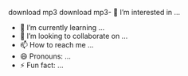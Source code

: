 
download mp3 download mp3- 👀 I’m interested in ...
- 🌱 I’m currently learning ...
- 💞️ I’m looking to collaborate on ...
- 📫 How to reach me ...
- 😄 Pronouns: ...
- ⚡ Fun fact: ...

<!---
innesaldous/innesaldous is a ✨ special ✨ repository because its `README.md` (this file) appears on your GitHub profile.
You can click the Preview link to take a look at your changes.
--->
